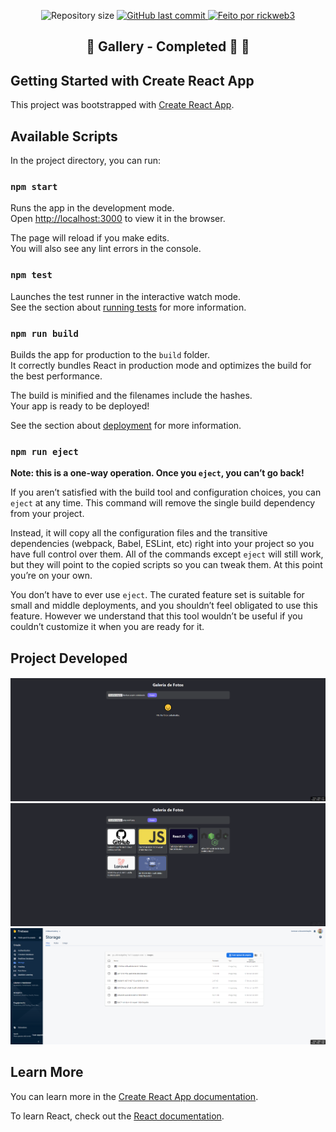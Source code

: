<p align="center">
  <img alt="Repository size" src="https://img.shields.io/github/repo-size/rickweb3/gallery-react">
  <a href="https://github.com/rickweb3/gallery-react/commits/master">
    <img alt="GitHub last commit" src="https://img.shields.io/github/last-commit/rickweb3/gallery-react">
  </a>
  <a href="">
    <img alt="Feito por rickweb3" src="https://img.shields.io/badge/desenvolvido%20por-rickweb3-%237519C1">
  </a>
</p>


<h2 align="center"> 
	🚧 Gallery - Completed 🚀 🚧
</h2>



## Getting Started with Create React App

This project was bootstrapped with [Create React App](https://github.com/facebook/create-react-app).

## Available Scripts

In the project directory, you can run:

### `npm start`

Runs the app in the development mode.\
Open [http://localhost:3000](http://localhost:3000) to view it in the browser.

The page will reload if you make edits.\
You will also see any lint errors in the console.

### `npm test`

Launches the test runner in the interactive watch mode.\
See the section about [running tests](https://facebook.github.io/create-react-app/docs/running-tests) for more information.

### `npm run build`

Builds the app for production to the `build` folder.\
It correctly bundles React in production mode and optimizes the build for the best performance.

The build is minified and the filenames include the hashes.\
Your app is ready to be deployed!

See the section about [deployment](https://facebook.github.io/create-react-app/docs/deployment) for more information.

### `npm run eject`

**Note: this is a one-way operation. Once you `eject`, you can’t go back!**

If you aren’t satisfied with the build tool and configuration choices, you can `eject` at any time. This command will remove the single build dependency from your project.

Instead, it will copy all the configuration files and the transitive dependencies (webpack, Babel, ESLint, etc) right into your project so you have full control over them. All of the commands except `eject` will still work, but they will point to the copied scripts so you can tweak them. At this point you’re on your own.

You don’t have to ever use `eject`. The curated feature set is suitable for small and middle deployments, and you shouldn’t feel obligated to use this feature. However we understand that this tool wouldn’t be useful if you couldn’t customize it when you are ready for it.


## Project Developed
<h4 align="center">
	<img src="img_readme/gallery_react_1.png"><br/>
	<img src="img_readme/gallery_react_2.png"><br/>
	<img src="img_readme/gallery_react_3.png"><br/>
</h4>


## Learn More

You can learn more in the [Create React App documentation](https://facebook.github.io/create-react-app/docs/getting-started).

To learn React, check out the [React documentation](https://reactjs.org/).
